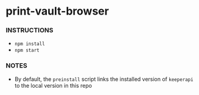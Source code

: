 # print-vault-browser

### INSTRUCTIONS
- `npm install`
- `npm start`

### NOTES
- By default, the `preinstall` script links the installed version of `keeperapi` to the local version in this repo